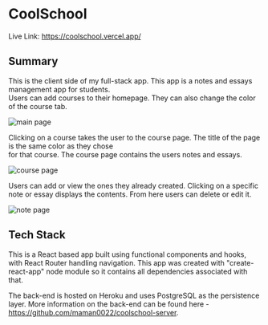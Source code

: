 # CoolSchool  
Live Link: https://coolschool.vercel.app/  
  
## Summary  
This is the client side of my full-stack app. This app is a notes and essays management app for students.  
Users can add courses to their homepage. They can also change the color of the course tab.  

![main page](https://i.ibb.co/NL8DqL7/mainPage.png)  
  
Clicking on a course takes the user to the course page. The title of the page is the same color as they chose  
for that course. The course page contains the users notes and essays.

![course page](https://i.ibb.co/vDpFrW4/course-Page.png)  
  
Users can add or view the ones they already created. Clicking on a specific note or essay displays the contents. From here users can delete or edit it.  
  
![note page](https://i.ibb.co/ZJtJPBr/notePage.png)  
  
## Tech Stack  
This is a React based app built using functional components and hooks, with React Router handling navigation. This app was created with "create-react-app" node module so it contains all dependencies associated with that.  
 
The back-end is hosted on Heroku and uses PostgreSQL as the persistence layer. More information on the back-end can be found here - https://github.com/maman0022/coolschool-server.
